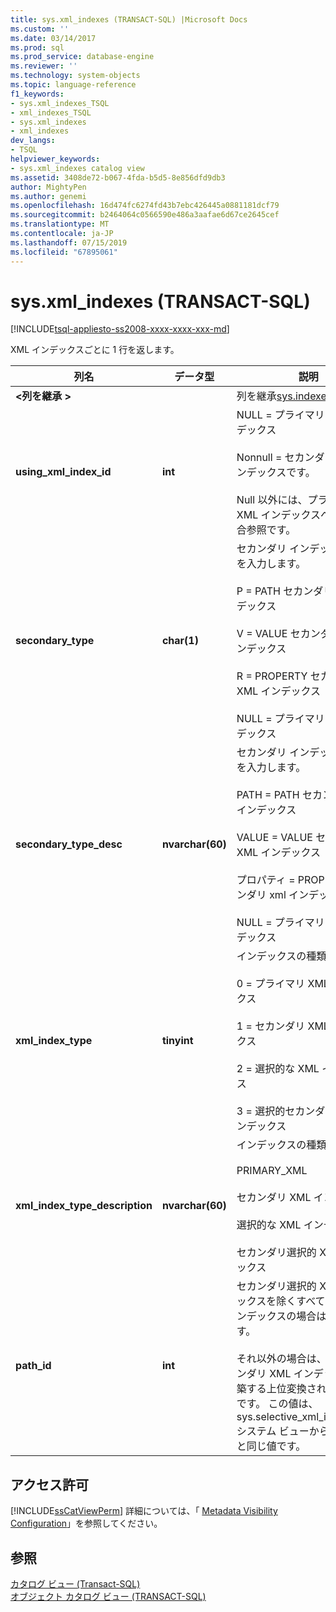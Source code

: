 ```yaml
---
title: sys.xml_indexes (TRANSACT-SQL) |Microsoft Docs
ms.custom: ''
ms.date: 03/14/2017
ms.prod: sql
ms.prod_service: database-engine
ms.reviewer: ''
ms.technology: system-objects
ms.topic: language-reference
f1_keywords:
- sys.xml_indexes_TSQL
- xml_indexes_TSQL
- sys.xml_indexes
- xml_indexes
dev_langs:
- TSQL
helpviewer_keywords:
- sys.xml_indexes catalog view
ms.assetid: 3408de72-b067-4fda-b5d5-8e856dfd9db3
author: MightyPen
ms.author: genemi
ms.openlocfilehash: 16d474fc6274fd43b7ebc426445a0881181dcf79
ms.sourcegitcommit: b2464064c0566590e486a3aafae6d67ce2645cef
ms.translationtype: MT
ms.contentlocale: ja-JP
ms.lasthandoff: 07/15/2019
ms.locfileid: "67895061"
---
```

# <a name="sysxmlindexes-transact-sql"></a>sys.xml_indexes (TRANSACT-SQL)
[!INCLUDE[tsql-appliesto-ss2008-xxxx-xxxx-xxx-md](../../includes/tsql-appliesto-ss2008-xxxx-xxxx-xxx-md.md)]

  XML インデックスごとに 1 行を返します。  
  
|列名|データ型|説明|  
|-----------------|---------------|-----------------|  
|**\<列を継承 >**||列を継承[sys.indexes](../../relational-databases/system-catalog-views/sys-indexes-transact-sql.md)します。|  
|**using_xml_index_id**|**int**|NULL = プライマリ XML インデックス<br /><br /> Nonnull = セカンダリ XML インデックスです。<br /><br /> Null 以外には、プライマリ XML インデックスへの自己結合参照です。|  
|**secondary_type**|**char(1)**|セカンダリ インデックスの説明を入力します。<br /><br /> P = PATH セカンダリ XML インデックス<br /><br /> V = VALUE セカンダリ XML インデックス<br /><br /> R = PROPERTY セカンダリ XML インデックス<br /><br /> NULL = プライマリ XML インデックス|  
|**secondary_type_desc**|**nvarchar(60)**|セカンダリ インデックスの説明を入力します。<br /><br /> PATH = PATH セカンダリ XML インデックス<br /><br /> VALUE = VALUE セカンダリ XML インデックス<br /><br /> プロパティ = PROPERTY セカンダリ xml インデックスです。<br /><br /> NULL = プライマリ XML インデックス|  
|**xml_index_type**|**tinyint**|インデックスの種類:<br /><br /> 0 = プライマリ XML インデックス<br /><br /> 1 = セカンダリ XML インデックス<br /><br /> 2 = 選択的な XML インデックス<br /><br /> 3 = 選択的セカンダリ XML インデックス|  
|**xml_index_type_description**|**nvarchar(60)**|インデックスの種類の説明。<br /><br /> PRIMARY_XML<br /><br /> セカンダリ XML インデックス<br /><br /> 選択的な XML インデックス<br /><br /> セカンダリ選択的 XML インデックス|  
|**path_id**|**int**|セカンダリ選択的 XML インデックスを除くすべての XML インデックスの場合は NULL です。<br /><br /> それ以外の場合は、選択的セカンダリ XML インデックスを構築する上位変換されたパスの ID です。 この値は、sys.selective_xml_index_paths システム ビューからの path_id と同じ値です。|  
  
## <a name="permissions"></a>アクセス許可  
 [!INCLUDE[ssCatViewPerm](../../includes/sscatviewperm-md.md)] 詳細については、「 [Metadata Visibility Configuration](../../relational-databases/security/metadata-visibility-configuration.md)」を参照してください。  
  
## <a name="see-also"></a>参照  
 [カタログ ビュー &#40;Transact-SQL&#41;](../../relational-databases/system-catalog-views/catalog-views-transact-sql.md)   
 [オブジェクト カタログ ビュー &#40;TRANSACT-SQL&#41;](../../relational-databases/system-catalog-views/object-catalog-views-transact-sql.md)  
  
  
